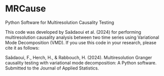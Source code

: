 # MRCause
Python Software for Multiresolution Causality Testing

This code was developed by Saâdaoui et al. (2024) for performing multiresolution causality analysis 
between two time series using Variational Mode Decomposition (VMD). If you use this code in your research, 
please cite it as follows:

Saâdaoui, F., Herch, H., & Rabbouch, H. (2024). Multiresolution Granger 
causality testing with variational mode decomposition: A Python software. 
Submitted to the Journal of Applied Statistics.
